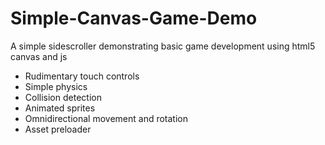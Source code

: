 # Simple-Canvas-Game-Demo

A simple sidescroller demonstrating basic game development using html5 canvas and js

- Rudimentary touch controls
- Simple physics
- Collision detection
- Animated sprites
- Omnidirectional movement and rotation
- Asset preloader
